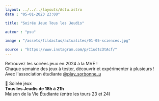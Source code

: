 ```yaml
---
layout: ../../../layouts/Actu.astro
date : "05-01-2023 23:00"

title: "Soirée Jeux Tous les Jeudis"

auteur : "psu"

image : "/assets/fildactus/actualites/01-05-sciences.jpg"

source : "https://www.instagram.com/p/C1udtc3tAcf/"
---
```


Retrouvez les soirées jeux en 2024 à la MVE !  
Chaque semaine des jeux à tester, découvrir et expérimenter à plusieurs !  
Avec l'association étudiante [@play_sorbonne_u](https://www.instagram.com/play_sorbonne_u/)

🎲 Soirée jeux  
__Tous les Jeudis de 18h à 21h__  
Maison de la Vie Étudiante (entre les tours 23 et 24)